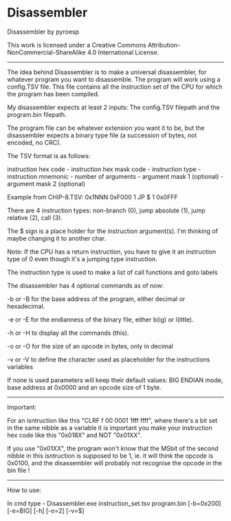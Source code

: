 Disassembler
============

Disassembler
  by pyroesp

This work is licensed under a Creative Commons Attribution-NonCommercial-ShareAlike 4.0 International License.

-------

The idea behind Disassembler is to make a universal disassembler, for whatever program you want to disassemble.
The program will work using a config.TSV file. This file contains all the instruction set of the CPU for which the program has been compiled.

My disassembler expects at least 2 inputs: The config.TSV filepath and the program.bin filepath.

The program file can be whatever extension you want it to be, but the disassembler expects a binary type file (a succession of bytes, not encoded, no CRC).

The TSV format is as follows:

instruction hex code - instruction hex mask code - instruction type - instruction mnemonic - number of arguments - argument mask 1 (optional) - argument mask 2 (optional)

Example from CHIP-8.TSV:  0x1NNN	0xF000	1	JP $	1	0x0FFF

There are 4 instruction types: non-branch (0), jump absolute (1), jump relative (2), call (3).

The $ sign is a place holder for the instruction argument(s). I'm thinking of maybe changing it to another char.

Note: If the CPU has a return instruction, you have to give it an instruction type of 0 even though it's a jumping type instruction.

The instruction type is used to make a list of call functions and goto labels

The disassembler has 4 optional commands as of now: 

-b or -B for the base address of the program, either decimal or hexadecimal.

-e or -E for the endianness of the binary file, either b(ig) or l(ittle).

-h or -H to display all the commands (this).

-o or -O for the size of an opcode in bytes, only in decimal

-v or -V to define the character used as placeholder for the instructions variables

If none is used parameters will keep their default values: BIG ENDIAN mode, base address at 0x0000 and an opcode size of 1 byte.

--------

Important:

For an isntruction like this "CLRF f	00 0001 1fff ffff", where there's a bit set in the same nibble as a variable it is important you make your instruction hex code like this "0x018X" and NOT "0x01XX".

If you use "0x01XX", the program won't know that the MSbit of the second nibble in this isntruction is supposed to be 1, ie. it will think the opcode is 0x0100, and the disassembler will probably not recognise the opcode in the bin file !

--------

How to use:

In cmd type - Disassembler.exe instruction_set.tsv program.bin [-b=0x200] [-e=BIG] [-h] [-o=2] [-v=$]